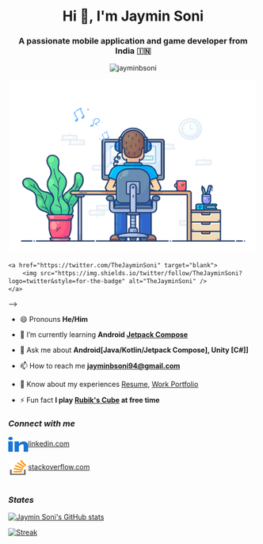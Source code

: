 <!-- Introduction Title -->
<h1 align="center">Hi 👋, I'm Jaymin Soni</h1>
<!-- Introduction Subtitle -->
<h3 align="center">A passionate mobile application and game developer from India 🇮🇳</h3>

<!-- Profile Views -->
<p align="center">
	<img src="https://gpvc.arturio.dev/jayminbsoni" alt="jayminbsoni" />
</p>
<!-- <p align="left">
	<img src="https://komarev.com/ghpvc/?username=jayminbsoni&label=Profile%20views&color=0e75b6&style=flat" alt="jayminbsoni" />
</p> 
![Profile views](https://gpvc.arturio.dev/jayminbsoni) -->

<!-- Developer GIF -->
<p align="center">
	<img src="https://github.com/jayminbsoni/jayminbsoni/blob/main/graphics/developer.gif" alt="developer" width="500" height="350"/>
</p>

<!-- Profile Trophy -->
<!-- <p align="center">
	<a href="https://github.com/ryo-ma/github-profile-trophy&theme=dracula">
		<img src="https://github-profile-trophy.vercel.app/?username=jayminbsoni" alt="jayminbsoni" />
	</a>
</p> -->

<!-- Social Media -->
<!-- <p align="center">
	<!-- Twitter -->
	<a href="https://twitter.com/TheJayminSoni" target="blank">
		<img src="https://img.shields.io/twitter/follow/TheJayminSoni?logo=twitter&style=for-the-badge" alt="TheJayminSoni" />
	</a> 
</p> -->

<!-- About Work and Profile -->
<!-- - 🔭 I’m currently working on [<PROJECT NAME>](<PROJECT LINK>) -->
- 😄 Pronouns **He/Him**

- 🌱 I’m currently learning **Android [Jetpack Compose](https://developer.android.com/courses/android-basics-compose/course)**

<!-- - 👯 I’m looking to collaborate on [<PROJECT NAME>](<PROJECT LINK>) -->

<!-- - 🤝 I’m looking for help with [<PROJECT NAME>](<PROJECT LINK>) -->

<!-- - 👨‍💻 All of my projects are available at [<WEBSITE LINK>](<WEBSITE LINK>) -->

<!-- - 📝 I regularly write articles on [<MEDIUM LINK>](<MEDIUM LINK>) -->

- 💬 Ask me about **Android[Java/Kotlin/Jetpack Compose], Unity [C#]]**

- 📫 How to reach me **jayminbsoni94@gmail.com**

- 📄 Know about my experiences [Resume](https://drive.google.com/file/d/1cUdDEJnxAmFCXPgeA5nSjTPEiNJXm079/view?usp=sharing), [Work Portfolio](https://shorturl.at/zJTY0)

- ⚡ Fun fact **I play [Rubik's Cube](https://rubiks.com/) at free time**

<!-- ### Blogs posts -->
<!-- BLOG-POST-LIST:START -->
<!-- BLOG-POST-LIST:END -->

### **_Connect with me_**
<p align="left">
	<!-- https://codepen.io/ -->	
	<!-- <a href="https://codepen.io/jayminbsoni">
		<img align="center" src="https://github.com/jayminbsoni/jayminbsoni/blob/main/graphics/codepen.svg" alt="codepen" height="30" width="40" />codepen.io
	</a></br></br> -->
	<!-- https://dev.to/ -->
	<!-- <a href="https://dev.to/jayminbsoni">
		<img align="center" src="https://github.com/jayminbsoni/jayminbsoni/blob/main/graphics/devto.svg" alt="devto>" height="30" width="40" />dev.to
	</a></br></br> -->
	<!-- https://twitter.com/ -->
	<!-- <a href="https://twitter.com/TheJayminSoni">
		<img align="center" src="https://github.com/jayminbsoni/jayminbsoni/blob/main/graphics/twitter.svg" alt="twitter" height="30" width="40" />twitter.com
	</a></br></br> -->
	<!-- https://linkedin.com/ -->
	<a href="https://linkedin.com/in/jaymin-soni-87886312a/">
		<img align="center" src="https://github.com/jayminbsoni/jayminbsoni/blob/main/graphics/linkedin.svg" alt="linkedin" height="30" width="40" />linkedin.com
	</a></br></br>
	<!-- https://stackoverflow.com/ -->
	<a href="https://stackoverflow.com/users/7057756/jaymin-soni">
		<img align="center" src="https://github.com/jayminbsoni/jayminbsoni/blob/main/graphics/stack_overflow.svg" alt="stackoverflow" height="30" width="40" />stackoverflow.com
	</a></br></br>
	<!-- <a href="https://codesandbox.com/<codesandbox username>" target="blank"><img align="center" src="https://raw.githubusercontent.com/rahuldkjain/github-profile-readme-generator/master/src/images/icons/Social/codesandbox.svg" alt="<codesandbox username>" height="30" width="40" /></a>
	<a href="https://kaggle.com/<kaggle username>" target="blank"><img align="center" src="https://raw.githubusercontent.com/rahuldkjain/github-profile-readme-generator/master/src/images/icons/Social/kaggle.svg" alt="<kaggle username>" height="30" width="40" /></a>
	<a href="https://fb.com/<facebook username>" target="blank"><img align="center" src="https://raw.githubusercontent.com/rahuldkjain/github-profile-readme-generator/master/src/images/icons/Social/facebook.svg" alt="<facebook username>" height="30" width="40" /></a>
	<a href="https://instagram.com/<instagram username>" target="blank"><img align="center" src="https://raw.githubusercontent.com/rahuldkjain/github-profile-readme-generator/master/src/images/icons/Social/instagram.svg" alt="<instagram username>" height="30" width="40" /></a>
	<a href="https://dribbble.com/<dribble username>" target="blank"><img align="center" src="https://raw.githubusercontent.com/rahuldkjain/github-profile-readme-generator/master/src/images/icons/Social/dribbble.svg" alt="<dribble username>" height="30" width="40" /></a>
	<a href="https://www.behance.net/<behance username>" target="blank"><img align="center" src="https://raw.githubusercontent.com/rahuldkjain/github-profile-readme-generator/master/src/images/icons/Social/behance.svg" alt="<behance username>" height="30" width="40" /></a>
	<a href="https://hashnode.com/<hashnode username with @>" target="blank"><img align="center" src="https://raw.githubusercontent.com/rahuldkjain/github-profile-readme-generator/master/src/images/icons/Social/hashnode.svg" alt="<hashnode username with @>" height="30" width="40" /></a>
	<a href="https://medium.com/<medium username with@>" target="blank"><img align="center" src="https://raw.githubusercontent.com/rahuldkjain/github-profile-readme-generator/master/src/images/icons/Social/medium.svg" alt="<medium username with@>" height="30" width="40" /></a>
	<a href="https://www.youtube.com/c/<youtube channel na,e>" target="blank"><img align="center" src="https://raw.githubusercontent.com/rahuldkjain/github-profile-readme-generator/master/src/images/icons/Social/youtube.svg" alt="<youtube channel na,e>" height="30" width="40" /></a>
	<a href="https://www.codechef.com/users/<codechef username>" target="blank"><img align="center" src="https://cdn.jsdelivr.net/npm/simple-icons@3.1.0/icons/codechef.svg" alt="<codechef username>" height="30" width="40" /></a>
	<a href="https://www.hackerrank.com/<hackerrank username>" target="blank"><img align="center" src="https://raw.githubusercontent.com/rahuldkjain/github-profile-readme-generator/master/src/images/icons/Social/hackerrank.svg" alt="<hackerrank username>" height="30" width="40" /></a>
	<a href="https://codeforces.com/profile/<codeforce username>" target="blank"><img align="center" src="https://raw.githubusercontent.com/rahuldkjain/github-profile-readme-generator/master/src/images/icons/Social/codeforces.svg" alt="<codeforce username>" height="30" width="40" /></a>
	<a href="https://www.leetcode.com/<leetcode username with @>" target="blank"><img align="center" src="https://raw.githubusercontent.com/rahuldkjain/github-profile-readme-generator/master/src/images/icons/Social/leet-code.svg" alt="<leetcode username with @>" height="30" width="40" /></a>
	<a href="https://www.hackerearth.com/<hackerearth username with @>" target="blank"><img align="center" src="https://raw.githubusercontent.com/rahuldkjain/github-profile-readme-generator/master/src/images/icons/Social/hackerearth.svg" alt="<hackerearth username with @>" height="30" width="40" /></a>
	<a href="https://auth.geeksforgeeks.org/user/<ffg <username>/profile>" target="blank"><img align="center" src="https://raw.githubusercontent.com/rahuldkjain/github-profile-readme-generator/master/src/images/icons/Social/geeks-for-geeks.svg" alt="<ffg <username>/profile>" height="30" width="40" /></a>
	<a href="https://www.topcoder.com/members/<topcoder username>" target="blank"><img align="center" src="https://raw.githubusercontent.com/rahuldkjain/github-profile-readme-generator/master/src/images/icons/Social/topcoder.svg" alt="<topcoder username>" height="30" width="40" /></a>
	<a href="https://discord.gg/<discord invite (only code)>" target="blank"><img align="center" src="https://raw.githubusercontent.com/rahuldkjain/github-profile-readme-generator/master/src/images/icons/Social/discord.svg" alt="<discord invite (only code)>" height="30" width="40" /></a>
	<a href="/<rss feed url>" target="blank"><img align="center" src="https://raw.githubusercontent.com/rahuldkjain/github-profile-readme-generator/master/src/images/icons/Social/rss.svg" alt="<rss feed url>" height="30" width="40" /></a> -->
</p>

<!-- ### **_Languages and Tools_**
<p align="left">
	<a href="https://developer.android.com" target="_blank" rel="noreferrer">
		<img src="https://raw.githubusercontent.com/devicons/devicon/master/icons/android/android-original-wordmark.svg" alt="android" width="40" height="40"/>
	</a>
	<a href="https://www.w3schools.com/cs/" target="_blank" rel="noreferrer">
		<img src="https://raw.githubusercontent.com/devicons/devicon/master/icons/csharp/csharp-original.svg" alt="csharp" width="40" height="40"/>
	</a>
	<a href="https://dart.dev" target="_blank" rel="noreferrer">
		<img src="https://www.vectorlogo.zone/logos/dartlang/dartlang-icon.svg" alt="dart" width="40" height="40"/>
	</a>
	<a href="https://firebase.google.com/" target="_blank" rel="noreferrer">
		<img src="https://www.vectorlogo.zone/logos/firebase/firebase-icon.svg" alt="firebase" width="40" height="40"/>
	</a>
	<a href="https://flutter.dev" target="_blank" rel="noreferrer">
		<img src="https://www.vectorlogo.zone/logos/flutterio/flutterio-icon.svg" alt="flutter" width="40" height="40"/>
	</a>
	<a href="https://git-scm.com/" target="_blank" rel="noreferrer">
		<img src="https://www.vectorlogo.zone/logos/git-scm/git-scm-icon.svg" alt="git" width="40" height="40"/>
	</a>
	<a href="https://www.java.com" target="_blank" rel="noreferrer">
		<img src="https://raw.githubusercontent.com/devicons/devicon/master/icons/java/java-original.svg" alt="java" width="40" height="40"/>
	</a>
	<a href="https://kotlinlang.org" target="_blank" rel="noreferrer">
		<img src="https://www.vectorlogo.zone/logos/kotlinlang/kotlinlang-icon.svg" alt="kotlin" width="40" height="40"/>
	</a>
	<a href="https://www.linux.org/" target="_blank" rel="noreferrer">
		<img src="https://raw.githubusercontent.com/devicons/devicon/master/icons/linux/linux-original.svg" alt="linux" width="40" height="40"/>
	</a>
	<a href="https://postman.com" target="_blank" rel="noreferrer">
		<img src="https://www.vectorlogo.zone/logos/getpostman/getpostman-icon.svg" alt="postman" width="40" height="40"/>
	</a>
	<a href="https://www.sqlite.org/" target="_blank" rel="noreferrer">
		<img src="https://www.vectorlogo.zone/logos/sqlite/sqlite-icon.svg" alt="sqlite" width="40" height="40"/>
	</a>
	<a href="https://unity.com/" target="_blank" rel="noreferrer">
		<img src="https://www.vectorlogo.zone/logos/unity3d/unity3d-icon.svg" alt="unity" width="40" height="40"/>
	</a>
</p>
 -->

<!-- ### **_Support_**
<p><a href="https://www.buymeacoffee.com/<buymecofee username>"> <img align="left" src="https://cdn.buymeacoffee.com/buttons/v2/default-yellow.png" height="50" width="210" alt="<buymecofee username>" /></a><a href="https://ko-fi.com/<ko-fi username>"> <img align="left" src="https://cdn.ko-fi.com/cdn/kofi3.png?v=3" height="50" width="210" alt="<ko-fi username>" /></a></p><br><br>
 -->
### **_States_**
[![Jaymin Soni's GitHub stats](https://github-readme-stats.vercel.app/api?username=jayminbsoni&show_icons=true&include_all_commits=true&count_private=true&theme=radical)](https://github.com/jayminbsoni/jayminbsoni)

<!-- [![Top Languages](https://github-readme-stats.vercel.app/api/top-langs/?username=jayminbsoni&langs_count=8)](https://github.com/jayminbsoni/jayminbsoni) -->

<!-- [![Jaymin Soni's wakatime stats](https://github-readme-stats.vercel.app/api/wakatime?username=jayminbsoni)](https://github.com/jayminbsoni/jayminbsoni) -->

<!-- [![Readme Card](https://github-readme-stats.vercel.app/api/pin/?username=jayminbsoni&repo=jayminbsoni)](https://github.com/jayminbsoni/jayminbsoni) -->

[![Streak](https://github-readme-streak-stats.herokuapp.com/?user=jayminbsoni)](https://github.com/jayminbsoni/jayminbsoni)


<!-- Old Read Me File
- Google Developers: https://g.dev/jayminsoni
- Stackoverflow: https://stackoverflow.com/users/7057756
- Github: https://github.com/jayminbsoni


### **_Known Platforms and Language_**
1. Android Application [Java/Kotlin/Jetpack Compose]
2. Android Games [AndEgnine/LibGdx]
3. Flutter [Dart]
4. Unity [C#]
5. Garmin [Monkey C]
6. Augmented Reality [AR Core/Vuforia/Wikitude]
 -->
